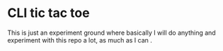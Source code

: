 # CLI tic tac toe
This is just an experiment ground
where basically I will do anything and experiment with this repo a lot,
as much as I can .

